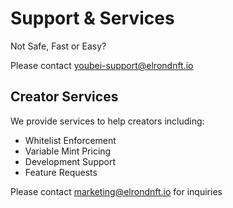 # Support & Services

Not Safe, Fast or Easy?&#x20;

Please contact youbei-support@elrondnft.io

## Creator Services

We provide services to help creators including:

* Whitelist Enforcement
* Variable Mint Pricing
* Development Support
* Feature Requests

Please contact marketing@elrondnft.io for inquiries&#x20;
